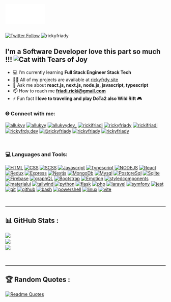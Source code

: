 <div style="width: 50%; padding-bottom: 10px; margin-bottom: 10px;">
  <img src="welcome.svg" style="width: 50%;" alt="Click to see the source">
</div>


[![Twitter Follow](https://img.shields.io/twitter/follow/allukyyDev_?label=AllukyDev&style=social)](https://twitter.com/allukyyDev_)
<img src="https://komarev.com/ghpvc/?username=rickyfriady&label=Profile%20views&color=0e75b6&style=plastic" alt="rickyfriady" />

## I'm a Software Developer love this part so much !!! <img src="https://raw.githubusercontent.com/Tarikul-Islam-Anik/Animated-Fluent-Emojis/master/Emojis/Smilies/Cat%20with%20Tears%20of%20Joy.png" alt="Cat with Tears of Joy" width="30" height="30" />

- 💻 I’m currently learning **Full Stack Engineer Stack Tech**
- 👨‍💻 All of my projects are available at [rickyfrdy.site](https://rickyfrdy.site)
- 💬 Ask me about **react.js, next.js, node.js, javascript, typescript**
- 📫 How to reach me **friadi.ricki@gmail.com**
- ⚡ Fun fact **I love to traveling and play DoTa2 also Wild Rift 🎮**

### 🌐 Connect with me:

<a href="https://codepen.io/rickyfrdy" target="_blank"><img align="center" src="https://raw.githubusercontent.com/rahuldkjain/github-profile-readme-generator/master/src/images/icons/Social/codepen.svg" alt="allukyy" height="30" width="40" /></a>
<a href="https://dev.to/allukyy" target="_blank"><img align="center" src="https://raw.githubusercontent.com/rahuldkjain/github-profile-readme-generator/master/src/images/icons/Social/devto.svg" alt="allukyy" height="30" width="40" /></a>
<a href="https://twitter.com/allukyydev_" target="_blank"><img align="center" src="https://raw.githubusercontent.com/rahuldkjain/github-profile-readme-generator/master/src/images/icons/Social/twitter.svg" alt="allukyydev_" height="30" width="40" /></a>
<a href="https://linkedin.com/in/rickifriadi" target="_blank"><img align="center" src="https://raw.githubusercontent.com/rahuldkjain/github-profile-readme-generator/master/src/images/icons/Social/linked-in-alt.svg" alt="rickifriadi" height="30" width="40" /></a>
<a href="https://codesandbox.com/rickyfrdy" target="_blank"><img align="center" src="https://raw.githubusercontent.com/rahuldkjain/github-profile-readme-generator/master/src/images/icons/Social/codesandbox.svg" alt="rickyfriady" height="30" width="40" /></a>
<a href="https://fb.com/rickifriadi" target="blank"><img align="center" src="https://raw.githubusercontent.com/rahuldkjain/github-profile-readme-generator/master/src/images/icons/Social/facebook.svg" alt="rickifriadi" height="30" width="40" /></a>
<a href="https://instagram.com/rickyfrdy.dev" target="blank"><img align="center" src="https://raw.githubusercontent.com/rahuldkjain/github-profile-readme-generator/master/src/images/icons/Social/instagram.svg" alt="rickyfrdy.dev" height="30" width="40" /></a>
<a href="https://medium.com/@rickyfriady" target="blank"><img align="center" src="https://raw.githubusercontent.com/rahuldkjain/github-profile-readme-generator/master/src/images/icons/Social/medium.svg" alt="@rickyfriady" height="30" width="40" /></a>
<a href="https://www.hackerrank.com/rickyfriady" target="blank"><img align="center" src="https://raw.githubusercontent.com/rahuldkjain/github-profile-readme-generator/master/src/images/icons/Social/hackerrank.svg" alt="rickyfriady" height="30" width="40" /></a>
<a href="https://www.leetcode.com/rickyfriady" target="blank"><img align="center" src="https://raw.githubusercontent.com/rahuldkjain/github-profile-readme-generator/master/src/images/icons/Social/leet-code.svg" alt="rickyfriady" height="30" width="40" /></a>

<br />

### 💻 Languages and Tools:
[![HTML](https://skillicons.dev/icons?i=html)]()
[![CSS](https://skillicons.dev/icons?i=css)]()
[![SCSS](https://skillicons.dev/icons?i=scss)]()
[![Javascript](https://skillicons.dev/icons?i=js)]()
[![Typescript](https://skillicons.dev/icons?i=ts)]()
[![NODEJS](https://skillicons.dev/icons?i=nodejs)]()
[![React](https://skillicons.dev/icons?i=react)]()
[![Redux](https://skillicons.dev/icons?i=redux)]()
[![Express](https://skillicons.dev/icons?i=express)]()
[![Nextjs](https://skillicons.dev/icons?i=next)]()
[![MongoDb](https://skillicons.dev/icons?i=mongodb)]()
[![Mysql](https://skillicons.dev/icons?i=mysql)]()
[![PostgreSql](https://skillicons.dev/icons?i=postgres)]()
[![Sqlite](https://skillicons.dev/icons?i=sqlite)]()
[![Firebase](https://skillicons.dev/icons?i=firebase)]()
[![graphQL](https://skillicons.dev/icons?i=graphql)]()
[![Bootstrap](https://skillicons.dev/icons?i=bootstrap)]()
[![Emotion](https://skillicons.dev/icons?i=emotion)]()
[![styledcomponents](https://skillicons.dev/icons?i=styledcomponents)]()
[![materialui](https://skillicons.dev/icons?i=materialui)]()
[![tailwind](https://skillicons.dev/icons?i=tailwind)]()
[![python](https://skillicons.dev/icons?i=py)]()
[![flask](https://skillicons.dev/icons?i=flask)]()
[![php](https://skillicons.dev/icons?i=php)]()
[![laravel](https://skillicons.dev/icons?i=laravel)]()
[![symfony](https://skillicons.dev/icons?i=symfony)]()
[![jest](https://skillicons.dev/icons?i=jest)]()
[![git](https://skillicons.dev/icons?i=git)]()
[![github](https://skillicons.dev/icons?i=github)]()
[![bash](https://skillicons.dev/icons?i=bash)]()
[![powershell](https://skillicons.dev/icons?i=powershell)]()
[![linux](https://skillicons.dev/icons?i=linux)]()
[![vite](https://skillicons.dev/icons?i=vite)]()

<br />

---
## 📊 GitHub Stats :
![](https://github-readme-stats.vercel.app/api?username=rickyfriady&show_icons=true&theme=radical&locale=en&layout=compact&include_all_commits=false&count_private=false)<br/>
![](https://github-readme-streak-stats.herokuapp.com/?user=rickyfriady&theme=radical)<br/>
![](https://github-readme-stats.vercel.app/api/top-langs/?username=rickyfriady&show_icons=true&theme=radical&locale=en&include_all_commits=false&count_private=false&layout=compact)

<br/>

---

## 🏆 Random Quotes :
[![Readme Quotes](https://quotes-github-readme.vercel.app/api?type=horizontal&theme=dark)](https://github.com/piyushsuthar/github-readme-quotes)


